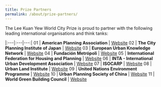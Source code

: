 ```yaml
---
title: Prize Partners
permalink: /about/prize-partners/
---
```


The Lee Kuan Yew World City Prize is proud to partner with the following leading international organisations and think tanks: 

|:---|:---|---:|
01 | **American Planning Association** | [Website](http://www.planning.org)
02 | **The City Planning Institute of Japan** | [Website](http://https://www.cpij.or.jp/eng/)
03 | **European Urban Knowledge Network** | [Website](http://www.eukn.eu)
04 | **Fundación Metrópoli** | [Website](http://www.fundacion-metropoli.org)
05 | **International Federation for Housing and Planning** | [Website](https://www.ifhp.org/) 
06 | **INTA - International Urban Development Association** | [Website](https://inta-aivn.org/en/) 
07 | **ISOCARP** | [Website](https://isocarp.org/)
08 | **Urban Land Institute** | [Website](https://uli.org/)
09 | **United Nations Environment Programme** | [Website](https://www.unenvironment.org/) 
10 | **Urban Planning Society of China** | [Website](http://en.planning.org.cn/) 
11 | **World Green Building Council** | [Website](https://www.worldgbc.org/)
